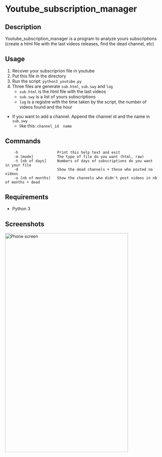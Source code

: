 # Youtube_subscription_manager

## Description
Youtube_subscription_manager is a program to analyze yours subscriptions (create a html file with the last videos releases, find the dead channel, etc)

## Usage
1. Recover your subscriprion file in youtube
2. Put this file in the directory
3. Run the script:
``` python3 youtube.py ```
4. Three files are generate `sub.html`, `sub.swy` and `log`
    - `sub.html` is the html file with the last videos
    - `sub.swy` is a list of yours subscriptions
    - `log` is a registre with the time taken by the script, the number of videos found and the hour
- If you want to add a channel. Append the channel id and the name in ` sub.swy`
    - like this: ```channel_id	name ```

## Commands
```	
   	-h			        Print this help text and exit
	-m [mode] 		    The type of file do you want (html, raw)
	-t [nb of days]		Numbers of days of subscriptions do you want in your file
	-d			        Show the dead channels + those who posted no videos
	-o [nb of months]	Show the channels who didn't post videos in nb of months + dead
```

## Requirements
- Python 3


## Screenshots
<p><img src="./screenshot/index.pnj" alt="Phone screen" width=405px height=720px></p>
